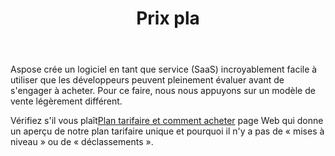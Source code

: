 ﻿---
title: Prix pla
second_title: Aspose.Cells Cloud Documen
type: docs
url: /fr/pricing-plan/
description: Aspose.Cells Cloud prend en charge Excel pour créer, convertir, fusionner, diviser, protéger, opération d'objet interne, etc.
weight: 70
---
Aspose crée un logiciel en tant que service (SaaS) incroyablement facile à utiliser que les développeurs peuvent pleinement évaluer avant de s'engager à acheter. Pour ce faire, nous nous appuyons sur un modèle de vente légèrement différent.

 Vérifiez s'il vous plaît[Plan tarifaire et comment acheter](https://purchase.aspose.cloud/buy) page Web qui donne un aperçu de notre plan tarifaire unique et pourquoi il n'y a pas de « mises à niveau » ou de « déclassements ».


